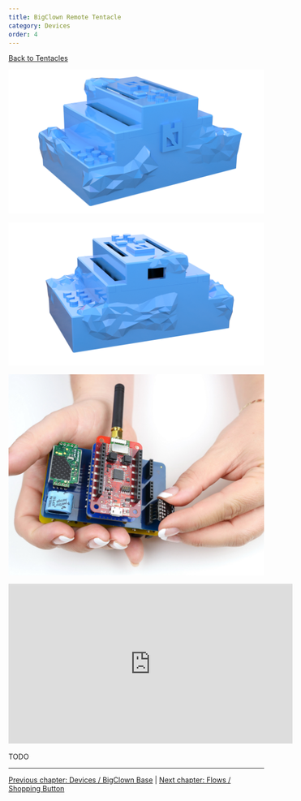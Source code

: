 ```yaml
---
title: BigClown Remote Tentacle
category: Devices
order: 4
---
```


[<i class="fa fa-arrow-up" aria-hidden="true"></i> Back to Tentacles](/cloud/tentacles)

![BigClown Base Station Front](/images/tentacle_bc2_remote_front.png)

![BigClown Base Station Back](/images/tentacle_bc2_remote_back.png)

![BigClown Remote Station](/images/big_clown_remote_station.jpg)

<iframe width="560" height="315" src="https://www.youtube.com/embed/x9W_YIcg2OI?rel=0&amp;controls=0&amp;showinfo=0" frameborder="0" gesture="media" allow="encrypted-media" allowfullscreen></iframe>

TODO

-----

[<i class="fa fa-arrow-left" aria-hidden="true"></i> Previous chapter: Devices / BigClown Base](/devices/bc_base) | [Next chapter: Flows / Shopping Button <i class="fa fa-arrow-right" aria-hidden="true"></i>](/examples/shopping_button)
